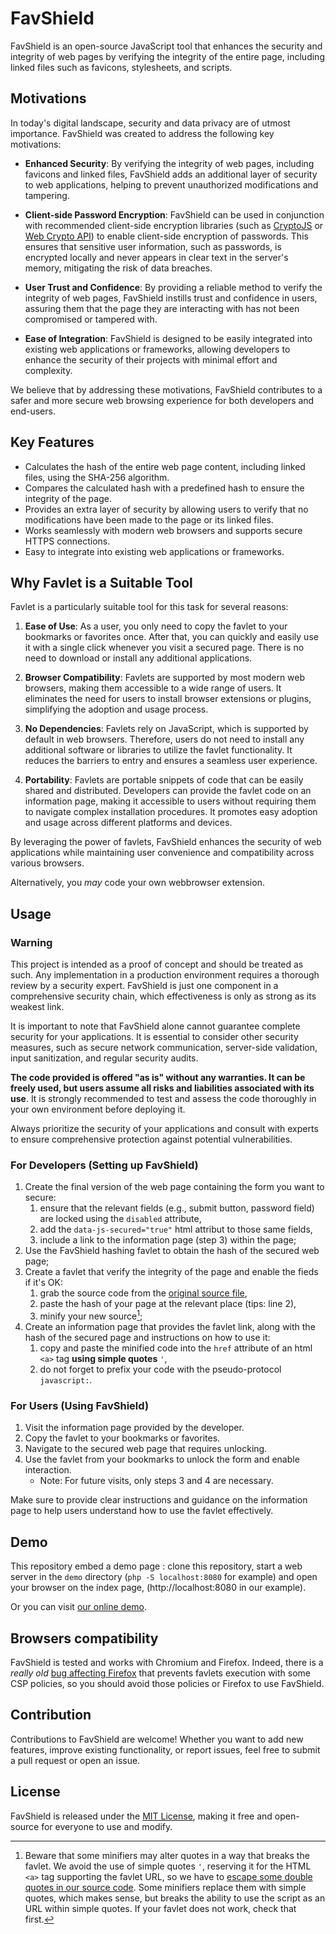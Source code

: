 # FavShield

FavShield is an open-source JavaScript tool that enhances the security and integrity of web pages by verifying the integrity of the entire page, including linked files such as favicons, stylesheets, and scripts.

## Motivations

In today's digital landscape, security and data privacy are of utmost importance. FavShield was created to address the following key motivations:

- **Enhanced Security**: By verifying the integrity of web pages, including favicons and linked files, FavShield adds an additional layer of security to web applications, helping to prevent unauthorized modifications and tampering.

- **Client-side Password Encryption**: FavShield can be used in conjunction with recommended client-side encryption libraries (such as [CryptoJS](https://github.com/crypto-js/crypto-js) or [Web Crypto API](https://developer.mozilla.org/en-US/docs/Web/API/Web_Crypto_API)) to enable client-side encryption of passwords. This ensures that sensitive user information, such as passwords, is encrypted locally and never appears in clear text in the server's memory, mitigating the risk of data breaches.

- **User Trust and Confidence**: By providing a reliable method to verify the integrity of web pages, FavShield instills trust and confidence in users, assuring them that the page they are interacting with has not been compromised or tampered with.

- **Ease of Integration**: FavShield is designed to be easily integrated into existing web applications or frameworks, allowing developers to enhance the security of their projects with minimal effort and complexity.

We believe that by addressing these motivations, FavShield contributes to a safer and more secure web browsing experience for both developers and end-users.


## Key Features

- Calculates the hash of the entire web page content, including linked files, using the SHA-256 algorithm.
- Compares the calculated hash with a predefined hash to ensure the integrity of the page.
- Provides an extra layer of security by allowing users to verify that no modifications have been made to the page or its linked files.
- Works seamlessly with modern web browsers and supports secure HTTPS connections.
- Easy to integrate into existing web applications or frameworks.

## Why Favlet is a Suitable Tool

Favlet is a particularly suitable tool for this task for several reasons:

1. **Ease of Use**: As a user, you only need to copy the favlet to your bookmarks or favorites once. After that, you can quickly and easily use it with a single click whenever you visit a secured page. There is no need to download or install any additional applications.

2. **Browser Compatibility**: Favlets are supported by most modern web browsers, making them accessible to a wide range of users. It eliminates the need for users to install browser extensions or plugins, simplifying the adoption and usage process.

3. **No Dependencies**: Favlets rely on JavaScript, which is supported by default in web browsers. Therefore, users do not need to install any additional software or libraries to utilize the favlet functionality. It reduces the barriers to entry and ensures a seamless user experience.

4. **Portability**: Favlets are portable snippets of code that can be easily shared and distributed. Developers can provide the favlet code on an information page, making it accessible to users without requiring them to navigate complex installation procedures. It promotes easy adoption and usage across different platforms and devices.

By leveraging the power of favlets, FavShield enhances the security of web applications while maintaining user convenience and compatibility across various browsers.

Alternatively, you _may_ code your own webbrowser extension.

## Usage

### Warning

This project is intended as a proof of concept and should be treated as such. Any implementation in a production environment requires a thorough review by a security expert. FavShield is just one component in a comprehensive security chain, which effectiveness is only as strong as its weakest link.

It is important to note that FavShield alone cannot guarantee complete security for your applications. It is essential to consider other security measures, such as secure network communication, server-side validation, input sanitization, and regular security audits.

**The code provided is offered "as is" without any warranties. It can be freely used, but users assume all risks and liabilities associated with its use**. It is strongly recommended to test and assess the code thoroughly in your own environment before deploying it.

Always prioritize the security of your applications and consult with experts to ensure comprehensive protection against potential vulnerabilities.

### For Developers (Setting up FavShield)

1. Create the final version of the web page containing the form you want to secure:
   1. ensure that the relevant fields (e.g., submit button, password field) are locked using the `disabled` attribute,
   2. add the `data-js-secured="true"` html attribut to those same fields,
   3. include a link to the information page (step 3) within the page;
2. Use the FavShield hashing favlet to obtain the hash of the secured web page;
3. Create a favlet that verify the integrity of the page and enable the fieds if it's OK:
   1. grab the source code from the [original source file](https://github.com/taophp/FavShield/blob/main/src/check.js),
   2. paste the hash of your page at the relevant place (tips: line 2),
   3. minify your new source[^1];
4. Create an information page that provides the favlet link, along with the hash of the secured page and instructions on how to use it:
   1. copy and paste the minified code into the `href` attribute of an html `<a>` tag **using simple quotes** `'`,
   2. do not forget to prefix your code with the pseudo-protocol `javascript:`.

### For Users (Using FavShield)

1. Visit the information page provided by the developer.
2. Copy the favlet to your bookmarks or favorites.
3. Navigate to the secured web page that requires unlocking.
4. Use the favlet from your bookmarks to unlock the form and enable interaction.
   - Note: For future visits, only steps 3 and 4 are necessary.

Make sure to provide clear instructions and guidance on the information page to help users understand how to use the favlet effectively.

## Demo

This repository embed a demo page : clone this repository, start a web server in the `demo` directory (`php -S localhost:8080` for example) and open your browser on the index page, (http://localhost:8080 in our example).

Or you can visit [our online demo](https://favshield.pixyblue.com).

## Browsers compatibility

FavShield is tested and works with Chromium and Firefox. Indeed, there is a <em>really old</em> [bug affecting Firefox](https://bugzilla.mozilla.org/show_bug.cgi?id=866522) that prevents favlets execution with some CSP policies, so you should avoid those policies or Firefox to use FavShield.

## Contribution

Contributions to FavShield are welcome! Whether you want to add new features, improve existing functionality, or report issues, feel free to submit a pull request or open an issue.

## License

FavShield is released under the [MIT License](https://github.com/taophp/FavShield/blob/main/LICENSE), making it free and open-source for everyone to use and modify.

[^1]: Beware that some minifiers may alter quotes in a way that breaks the favlet. We avoid the use of simple quotes `'`, reserving it for the HTML `<a>` tag supporting the favlet URL, so we have to [escape some double quotes in our source code](https://github.com/taophp/FavShield/blob/main/src/check.js#L50). Some minifiers replace them with simple quotes, which makes sense, but breaks the ability to use the script as an URL within simple quotes. If your favlet does not work, check that first.